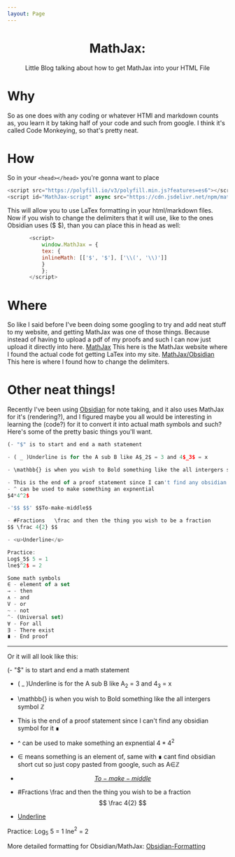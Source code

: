 ```yaml
---
layout: Page
---
```

<html>
    <head>
        <script src="https://polyfill.io/v3/polyfill.min.js?features=es6"></script>
        <script id="MathJax-script" async src="https://cdn.jsdelivr.net/npm/mathjax@3/es5/tex-mml-chtml.js"></script>
        <script>
        window.MathJax = {
        tex: {
        inlineMath: [['$', '$'], ['\\(', '\\)']]
        }
        };
        </script>
            <center>
            <H1>MathJax:</H1>
            <p> 
            Little Blog talking about how to get MathJax into your HTML File
            </p>
            </center>
    </head>
</html>

# Why
So as one does with any coding or whatever HTMl and markdown counts as, you learn it by taking half of your code and such from google. I think it's called Code Monkeying, so that's pretty neat. 
# How
So in your `<head></head>` you're gonna want to place 
```js 
<script src="https://polyfill.io/v3/polyfill.min.js?features=es6"></script> <br/> 
<script id="MathJax-script" async src="https://cdn.jsdelivr.net/npm/mathjax@3/es5/tex-mml-chtml.js"></script>
```
This will allow you to use LaTex formatting in your html/markdown files. Now if you wish to change the delimiters that it will use, like to the ones Obsidian uses ($ $), than you can place this in head as well: 
 ```js
        <script>
            window.MathJax = {
            tex: {
            inlineMath: [['$', '$'], ['\\(', '\\)']]
            }
            };
        </script>
```
# Where
So like I said before I've been doing some googling to try and add neat stuff to my website, and getting MathJax was one of those things. Because instead of having to upload a pdf of my proofs and such I can now just upload it directly into here. 
[MathJax](https://www.mathjax.org/#gettingstarted) This here is the MathJax website where I found the actual code fot getting LaTex into my site.
[MathJax/Obsidian](https://docs.mathjax.org/en/latest/input/tex/delimiters.html) This here is where I found how to change the delimiters. 
# Other neat things!
Recently I've been using [Obsidian](https://obsidian.md/) for note taking, and it also uses MathJax for it's (rendering?), and I figured maybe you all would be interesting in learning the (code?) for it to convert it into actual math symbols and such? 
Here's some of the pretty basic things you'll want. 
```js
(- "$" is to start and end a math statement

- ( _ )Underline is for the A sub B like A$_2$ = 3 and 4$_3$ = x

- \mathbb{} is when you wish to Bold something like the all intergers symbol $\mathbb{Z}$

- This is the end of a proof statement since I can't find any obsidian symbol for it ∎
- ^ can be used to make something an expnential
$4*4^2$

-'$$ $$' $$To-make-middle$$

- #Fractions   \frac and then the thing you wish to be a fraction
$$ \frac 4{2} $$

- <u>Underline</u>

Practice: 
Log$_5$ 5 = 1
lne$^2$ = 2

Some math symbols
∈ - element of a set
⇒ - then
∧ - and 
V - or
~ - not 
^- (Universal set)
∀ - For all
∃ - There exist
∎ - End proof
```
---
Or it will all look like this:

(- "$" is to start and end a math statement

- ( _ )Underline is for the A sub B like A$_2$ = 3 and 4$_3$ = x

- \mathbb{} is when you wish to Bold something like the all intergers symbol $\mathbb{Z}$

- This is the end of a proof statement since I can't find any obsidian symbol for it ∎
- ^ can be used to make something an expnential
$4*4^2$
- ∈ means something is an element of, same with ∎ cant find obsidian short cut so just copy pasted from google, such as 
A∈$\mathbb{Z}$

- <u>$$To-make-middle$$</u>

- #Fractions   \frac and then the thing you wish to be a fraction
$$ \frac 4{2} $$

- <u>Underline</u>

Practice: 
Log$_5$ 5 = 1
lne$^2$ = 2

More detailed formatting for Obsidian/MathJax: [Obsidian-Formatting](https://help.obsidian.md/How+to/Format+your+notes)